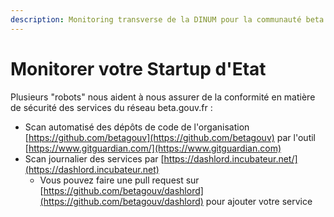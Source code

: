 ```yaml
---
description: Monitoring transverse de la DINUM pour la communauté beta.gouv.fr
---
```


# Monitorer votre Startup d'Etat

Plusieurs "robots" nous aident à nous assurer de la conformité en matière de sécurité des services du réseau beta.gouv.fr :

* Scan automatisé des dépôts de code de l'organisation [https://github.com/betagouv](https://github.com/betagouv) par l'outil [https://www.gitguardian.com/](https://www.gitguardian.com)
* Scan journalier des services par [https://dashlord.incubateur.net/](https://dashlord.incubateur.net)
  * Vous pouvez faire une pull request sur [https://github.com/betagouv/dashlord](https://github.com/betagouv/dashlord) pour ajouter votre service
